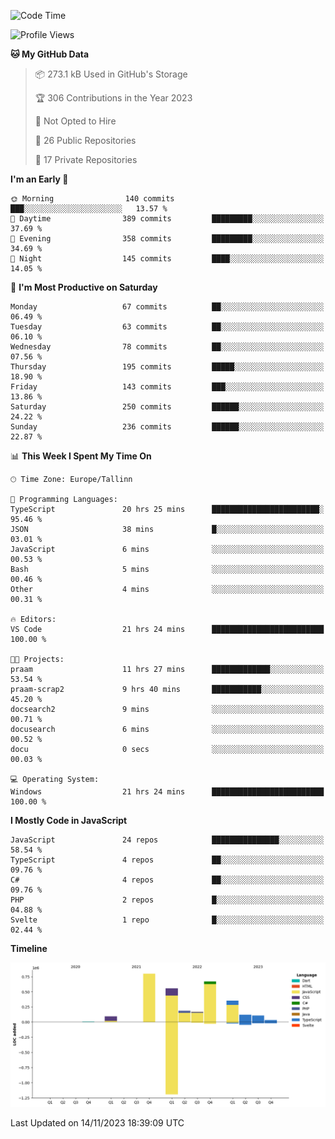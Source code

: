 <!--START_SECTION:waka-->
![Code Time](http://img.shields.io/badge/Code%20Time-468%20hrs%2059%20mins-blue)

![Profile Views](http://img.shields.io/badge/Profile%20Views-0-blue)

**🐱 My GitHub Data** 

> 📦 273.1 kB Used in GitHub's Storage 
 > 
> 🏆 306 Contributions in the Year 2023
 > 
> 🚫 Not Opted to Hire
 > 
> 📜 26 Public Repositories 
 > 
> 🔑 17 Private Repositories 
 > 
**I'm an Early 🐤** 

```text
🌞 Morning                140 commits         ███░░░░░░░░░░░░░░░░░░░░░░   13.57 % 
🌆 Daytime                389 commits         █████████░░░░░░░░░░░░░░░░   37.69 % 
🌃 Evening                358 commits         █████████░░░░░░░░░░░░░░░░   34.69 % 
🌙 Night                  145 commits         ████░░░░░░░░░░░░░░░░░░░░░   14.05 % 
```
📅 **I'm Most Productive on Saturday** 

```text
Monday                   67 commits          ██░░░░░░░░░░░░░░░░░░░░░░░   06.49 % 
Tuesday                  63 commits          ██░░░░░░░░░░░░░░░░░░░░░░░   06.10 % 
Wednesday                78 commits          ██░░░░░░░░░░░░░░░░░░░░░░░   07.56 % 
Thursday                 195 commits         █████░░░░░░░░░░░░░░░░░░░░   18.90 % 
Friday                   143 commits         ███░░░░░░░░░░░░░░░░░░░░░░   13.86 % 
Saturday                 250 commits         ██████░░░░░░░░░░░░░░░░░░░   24.22 % 
Sunday                   236 commits         ██████░░░░░░░░░░░░░░░░░░░   22.87 % 
```


📊 **This Week I Spent My Time On** 

```text
🕑︎ Time Zone: Europe/Tallinn

💬 Programming Languages: 
TypeScript               20 hrs 25 mins      ████████████████████████░   95.46 % 
JSON                     38 mins             █░░░░░░░░░░░░░░░░░░░░░░░░   03.01 % 
JavaScript               6 mins              ░░░░░░░░░░░░░░░░░░░░░░░░░   00.53 % 
Bash                     5 mins              ░░░░░░░░░░░░░░░░░░░░░░░░░   00.46 % 
Other                    4 mins              ░░░░░░░░░░░░░░░░░░░░░░░░░   00.31 % 

🔥 Editors: 
VS Code                  21 hrs 24 mins      █████████████████████████   100.00 % 

🐱‍💻 Projects: 
praam                    11 hrs 27 mins      █████████████░░░░░░░░░░░░   53.54 % 
praam-scrap2             9 hrs 40 mins       ███████████░░░░░░░░░░░░░░   45.20 % 
docsearch2               9 mins              ░░░░░░░░░░░░░░░░░░░░░░░░░   00.71 % 
docusearch               6 mins              ░░░░░░░░░░░░░░░░░░░░░░░░░   00.52 % 
docu                     0 secs              ░░░░░░░░░░░░░░░░░░░░░░░░░   00.03 % 

💻 Operating System: 
Windows                  21 hrs 24 mins      █████████████████████████   100.00 % 
```

**I Mostly Code in JavaScript** 

```text
JavaScript               24 repos            ███████████████░░░░░░░░░░   58.54 % 
TypeScript               4 repos             ██░░░░░░░░░░░░░░░░░░░░░░░   09.76 % 
C#                       4 repos             ██░░░░░░░░░░░░░░░░░░░░░░░   09.76 % 
PHP                      2 repos             █░░░░░░░░░░░░░░░░░░░░░░░░   04.88 % 
Svelte                   1 repo              █░░░░░░░░░░░░░░░░░░░░░░░░   02.44 % 
```



**Timeline**

![Lines of Code chart](https://raw.githubusercontent.com/Piilu/Piilu/main/assets/bar_graph.png)


 Last Updated on 14/11/2023 18:39:09 UTC
<!--END_SECTION:waka-->